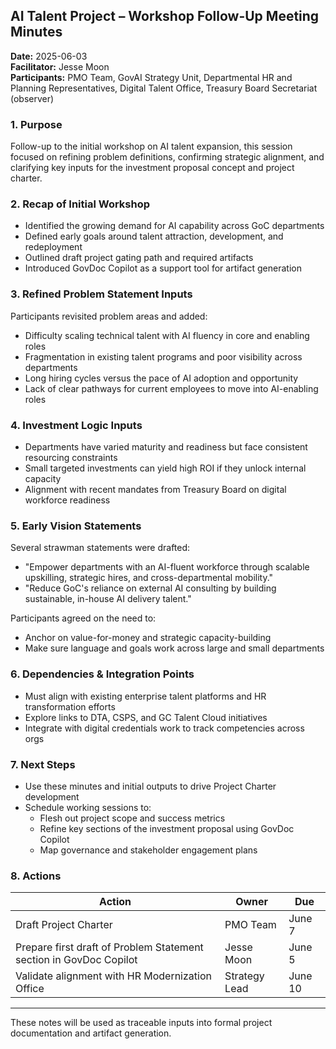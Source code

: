 ## AI Talent Project – Workshop Follow-Up Meeting Minutes

**Date:** 2025-06-03  
**Facilitator:** Jesse Moon  
**Participants:** PMO Team, GovAI Strategy Unit, Departmental HR and Planning Representatives, Digital Talent Office, Treasury Board Secretariat (observer)

### 1. Purpose
Follow-up to the initial workshop on AI talent expansion, this session focused on refining problem definitions, confirming strategic alignment, and clarifying key inputs for the investment proposal concept and project charter.

### 2. Recap of Initial Workshop
- Identified the growing demand for AI capability across GoC departments
- Defined early goals around talent attraction, development, and redeployment
- Outlined draft project gating path and required artifacts
- Introduced GovDoc Copilot as a support tool for artifact generation

### 3. Refined Problem Statement Inputs
Participants revisited problem areas and added:
- Difficulty scaling technical talent with AI fluency in core and enabling roles
- Fragmentation in existing talent programs and poor visibility across departments
- Long hiring cycles versus the pace of AI adoption and opportunity
- Lack of clear pathways for current employees to move into AI-enabling roles

### 4. Investment Logic Inputs
- Departments have varied maturity and readiness but face consistent resourcing constraints
- Small targeted investments can yield high ROI if they unlock internal capacity
- Alignment with recent mandates from Treasury Board on digital workforce readiness

### 5. Early Vision Statements
Several strawman statements were drafted:
- "Empower departments with an AI-fluent workforce through scalable upskilling, strategic hires, and cross-departmental mobility."
- "Reduce GoC's reliance on external AI consulting by building sustainable, in-house AI delivery talent."

Participants agreed on the need to:
- Anchor on value-for-money and strategic capacity-building
- Make sure language and goals work across large and small departments

### 6. Dependencies & Integration Points
- Must align with existing enterprise talent platforms and HR transformation efforts
- Explore links to DTA, CSPS, and GC Talent Cloud initiatives
- Integrate with digital credentials work to track competencies across orgs

### 7. Next Steps
- Use these minutes and initial outputs to drive Project Charter development
- Schedule working sessions to:
  - Flesh out project scope and success metrics
  - Refine key sections of the investment proposal using GovDoc Copilot
  - Map governance and stakeholder engagement plans

### 8. Actions
| Action | Owner | Due |
|---|---|---|
| Draft Project Charter | PMO Team | June 7 |
| Prepare first draft of Problem Statement section in GovDoc Copilot | Jesse Moon | June 5 |
| Validate alignment with HR Modernization Office | Strategy Lead | June 10 |

---
These notes will be used as traceable inputs into formal project documentation and artifact generation.